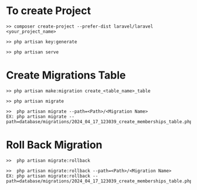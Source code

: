 # To create Project

    >> composer create-project --prefer-dist laravel/laravel <your_project_name>

    >> php artisan key:generate

    >> php artisan serve


# Create Migrations Table

    >> php artisan make:migration create_<table_name>_table

    >> php artisan migrate
    
    >>  php artisan migrate --path=<Path>/<Migration Name>
    EX: php artisan migrate --path=database/migrations/2024_04_17_123039_create_memberships_table.php

# Roll Back Migration
    >>  php artisan migrate:rollback 

    >>  php artisan migrate:rollback --path=<Path>/<Migration Name>
    EX: php artisan migrate:rollback --path=database/migrations/2024_04_17_123039_create_memberships_table.php

